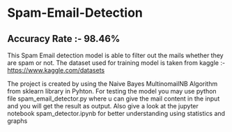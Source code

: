 # Spam-Email-Detection
## Accuracy Rate :- 98.46%
This Spam Email detection model is able to filter out the mails whether they are spam or not.
The dataset used for training model is taken from kaggle :- https://www.kaggle.com/datasets

The project is created by using the Naive Bayes MultinomailNB Algorithm from sklearn library in Pyhton.
For testing the model you may use python file spam_email_detector.py where u can give the mail content in the input and you will get the result as output.
Also give a look at the jupyter notebook spam_detector.ipynb for better understanding using statistics and graphs
